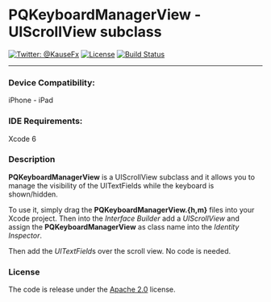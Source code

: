 PQKeyboardManagerView  -  UIScrollView subclass
============


[![Twitter: @KauseFx](http://img.shields.io/badge/contact-@quadrani-blue.svg?style=flat)](https://twitter.com/quadrani)
[![License](https://img.shields.io/hexpm/l/plug.svg?style=flat)](http://www.apache.org/licenses/LICENSE-2.0)
[![Build Status](https://travis-ci.org/elpablo/PQSliderPreview.svg?branch=master)](https://travis-ci.org/elpablo/PQSliderPreview)


-------
### Device Compatibility:
iPhone - iPad

### IDE Requirements:
Xcode 6

### Description
**PQKeyboardManagerView** is a UIScrollView subclass and it allows you to manage the visibility of the UITextFields while the keyboard is shown/hidden.

To use it, simply drag the **PQKeyboardManagerView.{h,m}** files into your Xcode 
project. Then into the *Interface Builder* add a *UIScrollView* and assign the **PQKeyboardManagerView** as class name into the *Identity Inspector*.

Then add the *UITextField*s over the scroll view. No code is needed.

### License
The code is release under the [Apache 2.0](http://www.apache.org/licenses/LICENSE-2.0) license.
